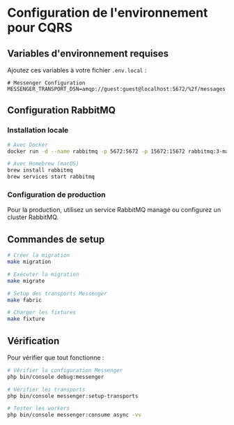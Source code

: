 # Configuration de l'environnement pour CQRS

## Variables d'environnement requises

Ajoutez ces variables à votre fichier `.env.local` :

```env
# Messenger Configuration
MESSENGER_TRANSPORT_DSN=amqp://guest:guest@localhost:5672/%2f/messages
```

## Configuration RabbitMQ

### Installation locale

```bash
# Avec Docker
docker run -d --name rabbitmq -p 5672:5672 -p 15672:15672 rabbitmq:3-management

# Avec Homebrew (macOS)
brew install rabbitmq
brew services start rabbitmq
```

### Configuration de production

Pour la production, utilisez un service RabbitMQ managé ou configurez un cluster RabbitMQ.

## Commandes de setup

```bash
# Créer la migration
make migration

# Exécuter la migration
make migrate

# Setup des transports Messenger
make fabric

# Charger les fixtures
make fixture
```

## Vérification

Pour vérifier que tout fonctionne :

```bash
# Vérifier la configuration Messenger
php bin/console debug:messenger

# Vérifier les transports
php bin/console messenger:setup-transports

# Tester les workers
php bin/console messenger:consume async -vv
```
